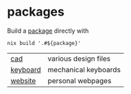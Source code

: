 # packages

Build a [package](./packages) directly with

    nix build '.#${package}'

|                        |                      |
| ---------------------- | -------------------- |
| [cad](./cad)           | various design files |
| [keyboard](./keyboard) | mechanical keyboards |
| [website](./website)   | personal webpages    |
